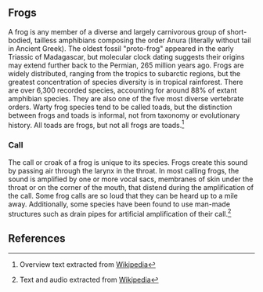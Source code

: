 <param ve-config
       title="Frogs"
       banner="https://upload.wikimedia.org/wikipedia/commons/thumb/b/be/Red_eyed_tree_frog_edit2.jpg/1280px-Red_eyed_tree_frog_edit2.jpg"
       layout="vtl"
       author="Labs">

## Frogs

A frog is any member of a diverse and largely carnivorous group of short-bodied, tailless amphibians composing the order Anura (literally without tail in Ancient Greek). The oldest fossil "proto-frog" appeared in the early Triassic of Madagascar, but molecular clock dating suggests their origins may extend further back to the Permian, 265 million years ago. Frogs are widely distributed, ranging from the tropics to subarctic regions, but the greatest concentration of species diversity is in tropical rainforest. There are over 6,300 recorded species, accounting for around 88% of extant amphibian species. They are also one of the five most diverse vertebrate orders. Warty frog species tend to be called toads, but the distinction between frogs and toads is informal, not from taxonomy or evolutionary history. All toads are frogs, but not all frogs are toads.[^1]
<param ve-image url="https://upload.wikimedia.org/wikipedia/commons/c/cb/The_Green_and_Golden_Bell_Frog.jpg">

### Call

The call or croak of a frog is unique to its species. Frogs create this sound by passing air through the larynx in the throat. In most calling frogs, the sound is amplified by one or more vocal sacs, membranes of skin under the throat or on the corner of the mouth, that distend during the amplification of the call. <param ve-audio src="https://upload.wikimedia.org/wikipedia/commons/c/c5/Banded_Bull_Frog_Call.ogg"> Some frog calls are so loud that they can be heard up to a mile away. Additionally, some species have been found to use man-made structures such as drain pipes for artificial amplification of their call.[^2]
<param ve-image 
       url="https://upload.wikimedia.org/wikipedia/commons/8/83/Rhacophorus_malabaricus_Malabar_gliding_frog_calling.jpg"
       region="pct:30,20,40,70">

## References

[^1]: Overview text extracted from [Wikipedia](https://en.wikipedia.org/wiki/Frog#bodyContent)
[^2]: Text and audio extracted from [Wikipedia](https://en.wikipedia.org/wiki/Frog#call)